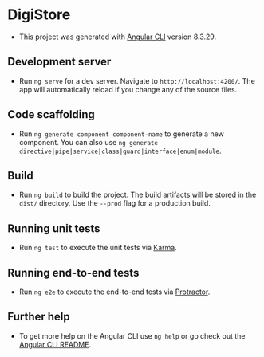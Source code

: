 # DigiStore

 - This project was generated with [Angular CLI](https://github.com/angular/angular-cli) version 8.3.29.

## Development server

 - Run `ng serve` for a dev server. Navigate to `http://localhost:4200/`. The app will automatically reload if you change any of the source files.

## Code scaffolding

 - Run `ng generate component component-name` to generate a new component. You can also use `ng generate directive|pipe|service|class|guard|interface|enum|module`.

## Build

 - Run `ng build` to build the project. The build artifacts will be stored in the `dist/` directory. Use the `--prod` flag for a production build.

## Running unit tests

 - Run `ng test` to execute the unit tests via [Karma](https://karma-runner.github.io).

## Running end-to-end tests

 - Run `ng e2e` to execute the end-to-end tests via [Protractor](http://www.protractortest.org/).

## Further help

 - To get more help on the Angular CLI use `ng help` or go check out the [Angular CLI README](https://github.com/angular/angular-cli/blob/master/README.md).
